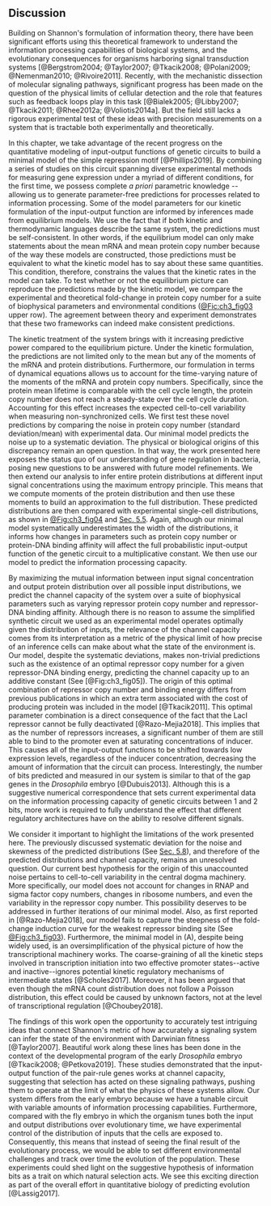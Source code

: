 ## Discussion 

Building on Shannon's formulation of information theory, there have been
significant efforts using this theoretical framework to understand the
information processing capabilities of biological systems, and the evolutionary
consequences for organisms harboring signal transduction systems
[@Bergstrom2004; @Taylor2007; @Tkacik2008; @Polani2009; @Nemenman2010;
@Rivoire2011]. Recently, with the mechanistic dissection of molecular signaling
pathways, significant progress has been made on the question of the physical
limits of cellular detection and the role that features such as feedback loops
play in this task [@Bialek2005; @Libby2007; @Tkacik2011; @Rhee2012a;
@Voliotis2014a]. But the field still lacks a rigorous experimental test of these
ideas with precision measurements on a system that is tractable both
experimentally and theoretically.

In this chapter, we take advantage of the recent progress on the quantitative
modeling of input-output functions of genetic circuits to build a minimal model
of the simple repression motif [@Phillips2019]. By combining a series of studies
on this circuit spanning diverse experimental methods for measuring gene
expression under a myriad of different conditions, for the first time, we
possess complete *a priori* parametric knowledge -- allowing us to generate
parameter-free predictions for processes related to information processing. Some
of the model parameters for our kinetic formulation of the input-output function
are informed by inferences made from equilibrium models. We use the fact that if
both kinetic and thermodynamic languages describe the same system, the
predictions must be self-consistent. In other words, if the equilibrium model
can only make statements about the mean mRNA and mean protein copy number
because of the way these models are constructed, those predictions must be
equivalent to what the kinetic model has to say about these same quantities.
This condition, therefore, constrains the values that the kinetic rates in the
model can take. To test whether or not the equilibrium picture can reproduce the
predictions made by the kinetic model, we compare the experimental and
theoretical fold-change in protein copy number for a suite of biophysical
parameters and environmental conditions ([@Fic:ch3_fig03](C) upper row). The
agreement between theory and experiment demonstrates that these two frameworks
can indeed make consistent predictions.

The kinetic treatment of the system brings with it increasing predictive power
compared to the equilibrium picture. Under the kinetic formulation, the
predictions are not limited only to the mean but any of the moments of the mRNA
and protein distributions. Furthermore, our formulation in terms of dynamical
equations allows us to account for the time-varying nature of the moments of the
mRNA and protein copy numbers. Specifically, since the protein mean lifetime is
comparable with the cell cycle length, the protein copy number does not reach a
steady-state over the cell cycle duration. Accounting for this effect increases
the expected cell-to-cell variability when measuring non-synchronized cells. We
first test these novel predictions by comparing the noise in protein copy number
(standard deviation/mean) with experimental data. Our minimal model predicts the
noise up to a systematic deviation. The physical or biological origins of this
discrepancy remain an open question. In that way, the work presented here
exposes the status quo of our understanding of gene regulation in bacteria,
posing new questions to be answered with future model refinements. We then
extend our analysis to infer entire protein distributions at different input
signal concentrations using the maximum entropy principle. This means that we
compute moments of the protein distribution and then use these moments to build
an approximation to the full distribution. These predicted distributions are
then compared with experimental single-cell distributions, as shown in
[@Fig:ch3_fig04](B) and [Sec. 5.5](#sec:ch5_sec06). Again, although our minimal
model systematically underestimates the width of the distributions, it informs
how changes in parameters such as protein copy number or protein-DNA binding
affinity will affect the full probabilistic input-output function of the genetic
circuit to a multiplicative constant. We then use our model to predict the
information processing capacity.

By maximizing the mutual information between input signal concentration and
output protein distribution over all possible input distributions, we predict
the channel capacity of the system over a suite of biophysical parameters such
as varying repressor protein copy number and repressor-DNA binding affinity.
Although there is no reason to assume the simplified synthetic circuit we used
as an experimental model operates optimally given the distribution of inputs,
the relevance of the channel capacity comes from its interpretation as a metric
of the physical limit of how precise of an inference cells can make about what
the state of the environment is. Our model, despite the systematic deviations,
makes non-trivial predictions such as the existence of an optimal repressor copy
number for a given repressor-DNA binding energy, predicting the channel capacity
up to an additive constant (See [@Fig:ch3_fig05]). The origin of this optimal
combination of repressor copy number and binding energy differs from previous
publications in which an extra term associated with the cost of producing
protein was included in the model [@Tkacik2011]. This optimal parameter
combination is a direct consequence of the fact that the LacI repressor cannot
be fully deactivated [@Razo-Mejia2018]. This implies that as the number of
repressors increases, a significant number of them are still able to bind to the
promoter even at saturating concentrations of inducer. This causes all of the
input-output functions to be shifted towards low expression levels, regardless
of the inducer concentration, decreasing the amount of information that the
circuit can process. Interestingly, the number of bits predicted and measured in
our system is similar to that of the gap genes in the *Drosophila* embryo
[@Dubuis2013]. Although this is a suggestive numerical correspondence that sets
current experimental data on the information processing capacity of genetic
circuits between 1 and 2 bits, more work is required to fully understand the
effect that different regulatory architectures have on the ability to resolve
different signals.

We consider it important to highlight the limitations of the work presented
here. The previously discussed systematic deviation for the noise and skewness
of the predicted distributions (See [Sec. 5.8](#sec:ch5_sec09)), and therefore
of the predicted distributions and channel capacity, remains an unresolved
question. Our current best hypothesis for the origin of this unaccounted noise
pertains to cell-to-cell variability in the central dogma machinery. More
specifically, our model does not account for changes in RNAP and sigma factor
copy numbers, changes in ribosome numbers, and even the variability in the
repressor copy number. This possibility deserves to be addressed in further
iterations of our minimal model. Also, as first reported in [@Razo-Mejia2018],
our model fails to capture the steepness of the fold-change induction curve for
the weakest repressor binding site (See [@Fig:ch3_fig03](B)). Furthermore, the
minimal model in (A), despite being widely used, is an oversimplification of the
physical picture of how the transcriptional machinery works. The coarse-graining
of all the kinetic steps involved in transcription initiation into two effective
promoter states--active and inactive--ignores potential kinetic regulatory
mechanisms of intermediate states [@Scholes2017]. Moreover, it has been argued
that even though the mRNA count distribution does not follow a Poisson
distribution, this effect could be caused by unknown factors, not at the level
of transcriptional regulation [@Choubey2018].

The findings of this work open the opportunity to accurately test intriguing
ideas that connect Shannon's metric of how accurately a signaling system can
infer the state of the environment with Darwinian fitness [@Taylor2007].
Beautiful work along these lines has been done in the context of the
developmental program of the early *Drosophila* embryo [@Tkacik2008;
@Petkova2019]. These studies demonstrated that the input-output function of the
pair-rule genes works at channel capacity, suggesting that selection has acted
on these signaling pathways, pushing them to operate at the limit of what the
physics of these systems allow. Our system differs from the early embryo because
we have a tunable circuit with variable amounts of information processing
capabilities. Furthermore, compared with the fly embryo in which the organism
tunes both the input and output distributions over evolutionary time, we have
experimental control of the distribution of inputs that the cells are exposed
to. Consequently, this means that instead of seeing the final result of the
evolutionary process, we would be able to set different environmental challenges
and track over time the evolution of the population. These experiments could
shed light on the suggestive hypothesis of information bits as a trait on which
natural selection acts. We see this exciting direction as part of the overall
effort in quantitative biology of predicting evolution [@Lassig2017].
